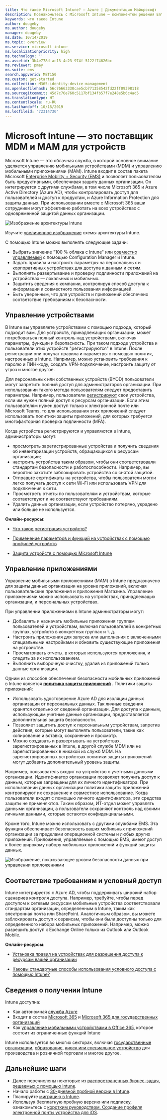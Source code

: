 ```yaml
---
title: Что такое Microsoft Intune? — Azure | Документация Майкрософт
description: Познакомьтесь с Microsoft Intune — компонентом решения Enterprise Mobility + Security, который используется для управления мобильными устройствами (MDM) и управления мобильными приложениями (MAM) и помогает защитить данные вашей организации.
keywords: что такое Intune
author: dougeby
ms.author: dougeby
manager: dougeby
ms.date: 10/14/2019
ms.topic: overview
ms.service: microsoft-intune
ms.localizationpriority: high
ms.technology: ''
ms.assetid: 3b4e778d-ac13-4c23-974f-5122f74626bc
ms.reviewer: pmay
ms.suite: ems
search.appverid: MET150
ms.custom: get-started
ms.collection: M365-identity-device-management
ms.openlocfilehash: 56c76663330cae5cb771358542fd22ff09398118
ms.sourcegitcommit: 45d7c76e760c5117bf134fb57f7e248e5b6c4ad5
ms.translationtype: HT
ms.contentlocale: ru-RU
ms.lasthandoff: 10/15/2019
ms.locfileid: "72314730"
---
```

# <a name="microsoft-intune-is-an-mdm-and-mam-provider-for-your-devices"></a>Microsoft Intune — это поставщик MDM и MAM для устройств

Microsoft Intune — это облачная служба, в которой основное внимание уделяется управлению мобильными устройствами (MDM) и управлению мобильными приложениями (MAM). Intune входит в состав пакета Microsoft [Enterprise Mobility + Security (EMS)](https://www.microsoft.com/microsoft-365/enterprise-mobility-security) и позволяет пользователям быть продуктивными, обеспечивая защиту данных организации. Он интегрируется с другими службами, в том числе Microsoft 365 и Azure Active Directory (Azure AD), чтобы контролировать доступ для пользователей и доступ к продуктам, и Azure Information Protection для защиты данных. При использовании вместе с Microsoft 365 ваши сотрудники могут эффективно работать на всех устройствах с одновременной защитой данных организации.

![Изображение архитектуры Intune](./media/what-is-intune/intunearch_sm.png)

Изучите [увеличенное изображение](./media/what-is-intune/intunearchitecture.svg) схемы архитектуры Intune.

С помощью Intune можно выполнять следующие задачи:

- Выбрать значение "100 % облака с Intune" или [совместно управляемый](https://docs.microsoft.com/sccm/comanage/overview) с помощью Configuration Manager и Intune.
- Задать правила и настроить параметры на персональных и корпоративных устройствах для доступа к данным и сетям.
- Выполнять развертывание и проверку подлинности приложений на устройствах — локальных и мобильных.
- Защитить сведения о компании, контролируя способ доступа к информации и совместного пользования информацией.
- Быть уверенным, что для устройств и приложений обеспечено соответствие требованиям к безопасности.

## <a name="manage-devices"></a>Управление устройствами

В Intune вы управляете устройствами с помощью подхода, который подходит вам. Для устройств, принадлежащих организации, может потребоваться полный контроль над устройствами, включая параметры, функции и безопасность. При таком подходе устройства и пользователи этих устройств "регистрируются" в Intune. После регистрации они получат правила и параметры с помощью политик, настроенных в Intune. Например, можно установить требования к паролю и ПИН-коду, создать VPN-подключение, настроить защиту от угроз и многое другое.

Для персональных или собственных устройств (BYOD) пользователи могут запретить полный доступ для администраторов организации. При использовании такого метода пользователям следует предоставить параметры. Например, пользователи [регистрируют](../enrollment/device-enrollment.md) свои устройства, если им нужен полный доступ к ресурсам организации. Если этим пользователям нужен доступ только к электронной почте или Microsoft Teams, то для использования этих приложений следует использовать политики защиты приложений, для которых требуется многофакторная проверка подлинности (MFA).

Когда устройства регистрируются и управляются в Intune, администраторы могут:

- просмотреть зарегистрированные устройства и получить сведения об инвентаризации устройств, обращающихся к ресурсам организации;
- настроить устройства таким образом, чтобы они соответствовали стандартам безопасности и работоспособности. Например, вы вероятно захотите заблокировать устройства со снятой защитой.
- Отправьте сертификаты на устройства, чтобы пользователи могли легко получать доступ к сети Wi-Fi или использовать VPN для подключения к сети.
- Просмотреть отчеты по пользователям и устройствам, которые соответствуют и не соответствуют требованиям.
- Удалить данные организации, если устройство потеряно, украдено или больше не используется.

**Онлайн-ресурсы**:

- [Что такое регистрация устройств?](../enrollment/device-enrollment.md)

- [Применение параметров и функций на устройствах с помощью профилей устройств](../configuration/device-profiles.md)

- [Защита устройств с помощью Microsoft Intune](../protect/device-protect.md)

## <a name="manage-apps"></a>Управление приложениями

Управление мобильными приложениями (MAM) в Intune предназначено для защиты данных организации на уровне приложений, включая пользовательские приложения и приложения Магазина. Управление приложениями можно использовать на устройствах, принадлежащих организации, и персональных устройствах.

При управлении приложениями в Intune администраторы могут:

- Добавлять и назначать мобильные приложения группам пользователей и устройствам, включая пользователей в конкретных группах, устройств в конкретных группах и т. д.
- Настроить приложения для запуска или выполнения с включенными специальными настройками и обновить существующие приложения на устройстве.
- Просматривать отчеты, в которых используются приложения, и следить за их использованием.
- Выполнить выборочную очистку, удалив из приложений только данные организации.

Одним из способов обеспечения безопасности мобильных приложений в Intune является **[политика защиты приложений](../apps/app-protection-policy.md)** . Политики защиты приложений:

- Использовать удостоверение Azure AD для изоляции данных организации от персональных данных. Так личные сведения хранятся отдельно от сведений организации. Для доступа к данным, использующим учетные данные организации, предоставляется дополнительная защита безопасности.
- Позволяет защитить доступ к персональным устройствам, запретив действия, которые могут выполнять пользователи, такие как копирование и вставка, сохранение и просмотр.
- Можно создавать и развертывать на устройствах, зарегистрированных в Intune, в другой службе MDM или не зарегистрированных в никакой из служб MDM. На зарегистрированных устройствах политики защиты приложений могут добавить дополнительный уровень защиты.

Например, пользователь входит на устройство с учетными данными организации. Идентификатор организации позволяет получить доступ к данным, которые запрещены для их личного идентификатора. При использовании данных организации политики защиты приложений контролируют их сохранение и совместное использование. Когда пользователи входят с помощью личного идентификатора, эти средства защиты не применяются. Таким образом, ИТ-отдел может управлять данными организации, а пользователи сохраняют контроль над своими личными данными, которые остаются конфиденциальными.

Кроме того, Intune можно использовать с другими службами EMS. Эта функция обеспечивает безопасность ваших мобильных приложений организации за пределами операционной системы и любых других приложений. Приложения, управляемые с помощью EMS, имеют доступ к более широкому набору мобильных приложений и функций защиты данных.

![Изображение, показывающее уровни безопасности данных при управлении приложениями](./media/what-is-intune/managing-mobile-apps.png)

## <a name="compliance-and-conditional-access"></a>Соответствие требованиям и условный доступ

Intune интегрируется с Azure AD, чтобы поддерживать широкий набор сценариев контроля доступа. Например, требуйте, чтобы перед доступом к сетевым ресурсам мобильные устройства соответствовали стандартам организации, определенным в Intune, таким как электронная почта или SharePoint. Аналогичным образом, вы можете заблокировать доступ к сервисам, чтобы они были доступны только для определенного набора мобильных приложений. Например, можно разрешить доступ к Exchange Online только из Outlook или Outlook Mobile.

**Онлайн-ресурсы**:

- [Установка правил на устройствах для разрешения доступа к ресурсам вашей организации](../protect/device-compliance-get-started.md)

- [Каковы стандартные способы использования условного доступа с помощью Intune?](../protect/conditional-access-intune-common-ways-use.md)

## <a name="how-to-get-intune"></a>Сведения о получении Intune

Intune доступна:

- Как автономная [служба Azure](https://go.microsoft.com/fwlink/?linkid=2090973)
- Входит в состав [Microsoft 365](https://www.microsoft.com/microsoft-365/enterprise-mobility-security/microsoft-intune) и [Microsoft 365 для государственных организаций](https://www.microsoft.com/microsoft-365/government)
- Как [управление мобильными устройствами в Office 365](https://support.office.com/article/choose-between-mdm-for-office-365-and-microsoft-intune-c93d9ab9-efb2-4349-9b93-30c30562ee22), которое состоит из ограниченных функций Intune

Intune используется во многих секторах, включая [государственные организации](https://docs.microsoft.com/enterprise-mobility-security/solutions/ems-govt-service-description), [образование](https://www.microsoft.com/en-us/education/intune), [киоск или специальное устройство](../configuration/kiosk-settings.md) для производства и розничной торговли и многое другое.

## <a name="next-steps"></a>Дальнейшие шаги

- Далее перечислены некоторые из [распространенных бизнес-задач, решаемых с помощью Intune](https://docs.microsoft.com/intune/common-scenarios).
- Начало работы с [30-дневной пробной версии в Intune](free-trial-sign-up.md).
- Планируйте [миграцию в Intune](migration-guide.md).
- Используя бесплатную пробную версию или подписку, ознакомьтесь с [коротким руководством. Создание профиля электронной почты устройства для iOS](../configuration/quickstart-email-profile.md).
